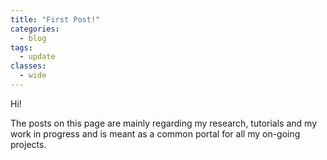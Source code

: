 ```yaml
---
title: "First Post!"
categories:
  - blog
tags:
  - update
classes: 
  - wide
---
```


Hi! 

The posts on this page are mainly regarding my research, tutorials and my work in progress and is meant as a common portal for all my on-going projects.   

